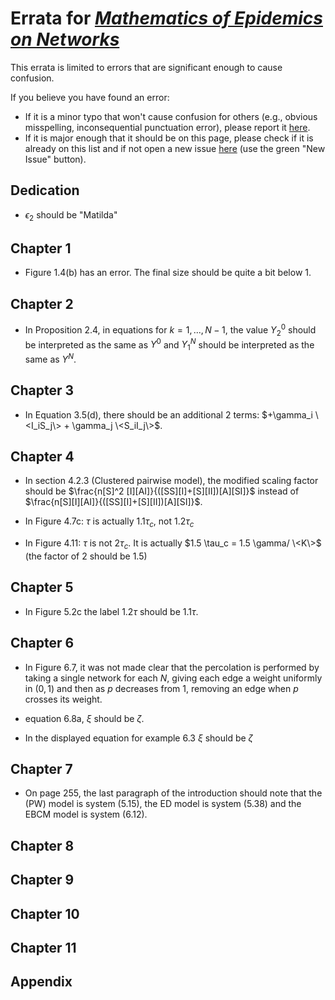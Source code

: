 # Errata for [*Mathematics of Epidemics on Networks*](http://www.springer.com/book/9783319508047)

This errata is limited to errors that are significant enough to cause confusion.

If you believe you have found an error:
 - If it is a minor typo that won't cause confusion for others (e.g., obvious misspelling, inconsequential punctuation error), please report it [here](https://github.com/springer-math/Mathematics-of-Epidemics-on-Networks/issues/9).
 - If it is major enough that it should be on this page, please check if it is already on this list and if not open a new issue [here](https://github.com/springer-math/Mathematics-of-Epidemics-on-Networks/issues) (use the green "New Issue" button). 

## Dedication

- $\epsilon_2$ should be "Matilda"

## Chapter 1 

- Figure 1.4(b) has an error.  The final size should be quite a bit below 1.

## Chapter 2 

- In Proposition 2.4, in equations for $k=1,...,N-1$, the value $Y_2^0$ should be interpreted as the same as $Y^0$ and $Y_1^{N}$  should be interpreted as the same as $Y^N$.

## Chapter 3

- In Equation 3.5(d), there should be an additional 2 terms:  $+\gamma_i \<I_iS_j\> + \gamma_j \<S_iI_j\>$.

## Chapter 4

 - In section 4.2.3 (Clustered pairwise model), the modified scaling factor should be $\frac{n[S]^2 [I][AI]}{([SS][I]+[S][II])[A][SI]}$ instead of $\frac{n[S][I][AI]}{([SS][I]+[S][II])[A][SI]}$.
 
 - In Figure 4.7c: $\tau$ is actually $1.1\tau_c$, not $1.2\tau_c$

 - In Figure 4.11: $\tau$ is not $2\tau_c$.  It is actually $1.5 \tau_c = 1.5 \gamma/ \<K\>$  (the factor of
2 should be 1.5)

## Chapter 5 
- In Figure 5.2c the label $1.2\tau$ should be $1.1\tau$.

## Chapter 6 

- In Figure 6.7, it was not made clear that the percolation is performed by taking a single network for each $N$, giving each edge a weight uniformly in $(0,1)$ and then as $p$ decreases from $1$, removing an edge when $p$ crosses its weight.

- equation 6.8a, $\xi$ should be $\zeta$.

- In the displayed equation for example 6.3 $\xi$ should be $\zeta$

## Chapter 7

- On page 255, the last paragraph of the introduction should note that the (PW) model is system (5.15), the ED model is system (5.38) and the EBCM model is system (6.12).

## Chapter 8

## Chapter 9

## Chapter 10

## Chapter 11

## Appendix


